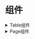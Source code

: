 # 组件

<details>
    <summary>Table组件</summary>
    <p>用于展示多条结构类似的数据，可对数据进行排序、筛选、对比或其他自定义操作</p>
</details>
<details>
    <summary>Page组件</summary>
    <p>当数据量过多时，使用分页分解数据</p>
</details>
